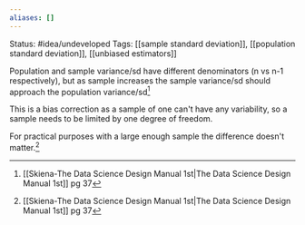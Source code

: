 ```yaml
---
aliases: []
---
```

Status: #idea/undeveloped 
Tags: [[sample standard deviation]], [[population standard deviation]], [[unbiased estimators]]

Population and sample variance/sd have different denominators (n vs n-1 respectively), but as sample increases the sample variance/sd should approach the population variance/sd[^1]

This is a bias correction as a sample of one can't have any variability, so a sample needs to be limited by one degree of freedom.

For practical purposes with a large enough sample the difference doesn't matter.[^1]

[^1]: [[Skiena-The Data Science  Design Manual 1st|The Data Science Design Manual 1st]] pg 37